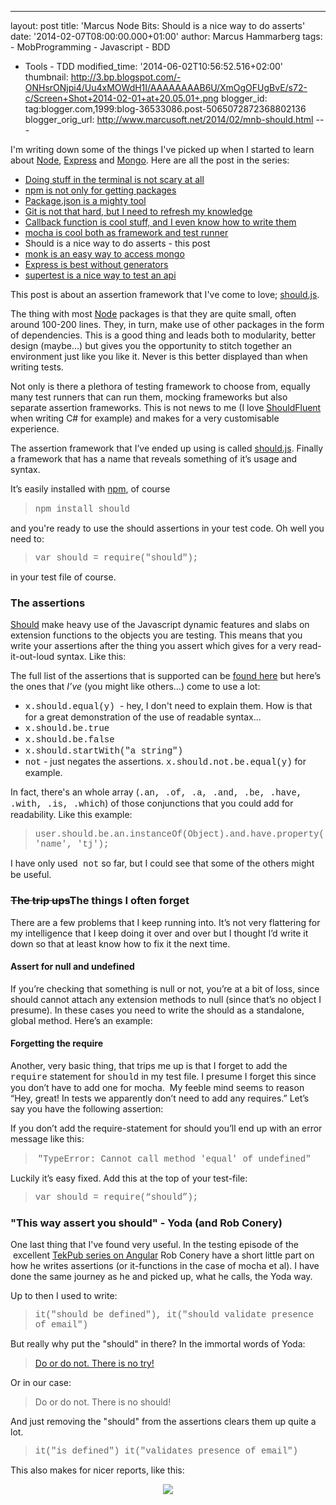 ---
layout: post
title: 'Marcus Node Bits: Should is a nice way to do
asserts'
date: '2014-02-07T08:00:00.000+01:00'
author: Marcus Hammarberg
tags: - MobProgramming - Javascript - BDD
   - Tools - TDD
modified_time: '2014-06-02T10:56:52.516+02:00' thumbnail:
http://3.bp.blogspot.com/-ONHsrONjpi4/Uu4xMOWdH1I/AAAAAAAAB6U/XmOgOFUgBvE/s72-c/Screen+Shot+2014-02-01+at+20.05.01+.png
blogger_id: tag:blogger.com,1999:blog-36533086.post-5065072872368802136
blogger_orig_url: http://www.marcusoft.net/2014/02/mnb-should.html ---

<div dir="ltr" style="text-align: left;" trbidi="on">

I'm writing down some of the things I've picked up when I started to
learn about <a href="http://nodejs.org/" target="_blank">Node</a>,
<a href="http://expressjs.com/" target="_blank">Express</a> and
<a href="http://www.mongodb.org/" target="_blank">Mongo</a>. Here are
all the post in the series:

-   <a href="http://www.marcusoft.net/2014/02/mnb-terminal.html"
    target="_blank">Doing stuff in the terminal is not scary at all</a>
-   <a href="http://www.marcusoft.net/2014/02/mnb-npm.html"
    target="_blank">npm is not only for getting packages</a>
-   <a href="http://www.marcusoft.net/2014/02/mnb-packagejson.html"
    target="_blank">Package.json is a mighty tool</a>
-   <a href="http://www.marcusoft.net/2014/02/mnb-git.html"
    target="_blank">Git is not that hard, but I need to refresh my
    knowledge</a>
-   <a href="http://www.marcusoft.net/2014/02/mnb-callbacks.html"
    target="_blank">Callback function is cool stuff, and I even know how to
    write them</a>
-   <span
    style="color: #0000ee; text-decoration: underline;"><a href="http://www.marcusoft.net/2014/02/mnb-mocha.html"
    target="_blank">mocha is cool both as framework and test runner</a></span>
-   Should is a nice way to do asserts - this post 
-   <a href="http://www.marcusoft.net/2014/02/mnb-monk.html"
    target="_blank">monk is an easy way to access mongo</a>
-   <a href="http://www.marcusoft.net/2014/02/mnb-express.html"
    target="_blank">Express is best without generators</a>
-   <a href="http://www.marcusoft.net/2014/02/mnb-supertest.html"
    target="_blank">supertest is a nice way to test an api</a>

This post is about an assertion framework that I've come to love;
<a href="https://github.com/visionmedia/should.js/"
target="_blank">should.js</a>.

The thing with most
<a href="http://nodejs.org/" target="_blank">Node</a> packages is that
they are quite small, often around 100-200 lines. They, in turn, make
use of other packages in the form of dependencies. This is a good thing
and leads both to modularity, better design (maybe…) but gives you the
opportunity to stitch together an environment just like you like it.
Never is this better displayed than when writing tests.

Not only is there a plethora of testing framework to choose from,
equally many test runners that can run them, mocking frameworks but also
separate assertion frameworks. This is not news to me (I love
<a href="https://github.com/erichexter/Should"
target="_blank">ShouldFluent</a> when writing C# for example) and makes
for a very customisable experience.

The assertion framework that I’ve ended up using is called
<a href="https://github.com/visionmedia/should.js"
target="_blank">should.js</a>. Finally a framework that has a name that
reveals something of it’s usage and syntax.

It’s easily installed with
<a href="https://npmjs.org/" target="_blank">npm</a>, of course

> <span style="font-family: Courier New, Courier, monospace;">npm
> install should</span><span style="font-family: inherit;"> </span>

<span style="font-family: inherit;">and you're ready to use the should
assertions in your test code. Oh well you need to: </span>

> <span style="font-family: Courier New, Courier, monospace;">var should
> = require("should");</span>

in your test file of course.

### The assertions

<a href="https://github.com/visionmedia/should.js"
target="_blank">Should</a> make heavy use of the Javascript dynamic
features and slabs on extension functions to the objects you are
testing. This means that you write your assertions after the thing you
assert which gives for a very read-it-out-loud syntax. Like this:

The full list of the assertions that is supported can be
<a href="https://github.com/visionmedia/should.js/"
target="_blank">found here</a> but here’s the ones that *I’ve* (you
might like others...) come to use a lot:

-   <span
    style="font-family: Courier New, Courier, monospace;">x.should.equal(y)
    </span>- hey, I don't need to explain them. How is that for a great
    demonstration of the use of readable syntax...
-   <span
    style="font-family: Courier New, Courier, monospace;">x.should.be.true</span>
-   <span
    style="font-family: Courier New, Courier, monospace;">x.should.be.false</span>
-   <span
    style="font-family: Courier New, Courier, monospace;">x.should.startWith("a
    string")</span>
-   <span
    style="font-family: Courier New, Courier, monospace;">not</span> -
    just negates the assertions. <span
    style="font-family: Courier New, Courier, monospace;">x.should.not.be.equal(y)</span>
    for example.

In fact, there's an whole array (<span
style="font-family: Courier New, Courier, monospace;">.an, .of, .a,
.and, .be, .have, .with, .is, .which</span>) of those conjunctions that
you could add for readability. Like this <span
style="font-family: inherit;">example:</span><span
style="font-family: Courier New, Courier, monospace;"> </span>

> <span
> style="font-family: Courier New, Courier, monospace;">user.should.be.an.instanceOf(Object).and.have.property('name',
> 'tj'); </span>

<span style="font-family: inherit;">I have only used</span><span
style="font-family: Courier New, Courier, monospace;"> not</span><span
style="font-family: inherit;"> so far, but I could see that some of the
others might be useful. </span>

### ~~The trip ups~~The things I often forget

There are a few problems that I keep running into. It’s not very
flattering for my intelligence that I keep doing it over and over but I
thought I’d write it down so that at least know how to fix it the next
time.

#### Assert for null and undefined

If you’re checking that something is null or not, you’re at a bit of
loss, since should cannot attach any extension methods to null (since
that’s no object I presume). In these cases you need to write the should
as a standalone, global method.
Here’s an example:

#### Forgetting the require

Another, very basic thing, that trips me up is that I forget to add the
<span
style="font-family: Courier New, Courier, monospace;">require</span>
statement for <span
style="font-family: Courier New, Courier, monospace;">should</span> in
my test file. I presume I forget this since you don’t have to add one
for mocha.  My feeble mind seems to reason “Hey, great! In tests we
apparently don’t need to add any requires.”
Let’s say you have the following assertion:

If you don’t add the require-statement for should you’ll end up with an
error message like this:

> <span class="Apple-tab-span" style="white-space: pre;"> </span><span
> style="font-family: Courier New, Courier, monospace;">"TypeError:
> Cannot call method 'equal' of undefined"</span>

Luckily it’s easy fixed. Add this at the top of your test-file:

> <span style="font-family: Courier New, Courier, monospace;">var should
> = require(“should”);</span>

### "This way assert you should" - Yoda (and Rob Conery)

One last thing that I've found very useful. In the testing episode of
the  excellent
<a href="http://tekpub.com/products/angular" target="_blank">TekPub
series on Angular</a> Rob Conery have a short little part on how he
writes assertions (or it-functions in the case of mocha et al). I have
done the same journey as he and picked up, what he calls, the Yoda
way.

Up to then I used to write:

> <span style="font-family: Courier New, Courier, monospace;">it("should
> be defined"),
> it("should validate presence of email")</span>

But really why put the "should" in there? In the immortal words of
Yoda:

> <a href="http://www.youtube.com/watch?v=BQ4yd2W50No" target="_blank">Do
> or do not. There is no try!</a>

Or in our case:

> Do or do not. There is no should!

And just removing<span style="white-space: pre;"> </span>the "should"
from the assertions clears them up quite a lot.

> <span style="font-family: Courier New, Courier, monospace;">it("is
> defined")
> it("validates presence of email")</span>

This also makes for nicer reports, like this:

<div class="separator" style="clear: both; text-align: center;">

<a
href="http://3.bp.blogspot.com/-ONHsrONjpi4/Uu4xMOWdH1I/AAAAAAAAB6U/XmOgOFUgBvE/s1600/Screen+Shot+2014-02-01+at+20.05.01+.png"
data-imageanchor="1" style="margin-left: 1em; margin-right: 1em;"><img
src="http://3.bp.blogspot.com/-ONHsrONjpi4/Uu4xMOWdH1I/AAAAAAAAB6U/XmOgOFUgBvE/s1600/Screen+Shot+2014-02-01+at+20.05.01+.png"
data-border="0" /></a>

</div>



</div>
